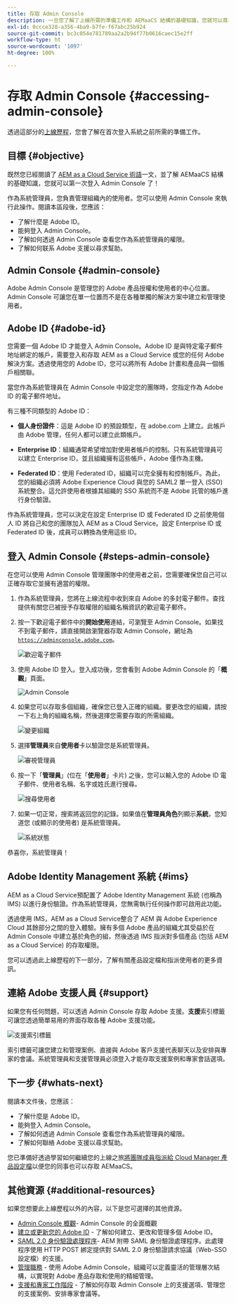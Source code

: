 ```yaml
---
title: 存取 Admin Console
description: 一旦您了解了上線所需的準備工作和 AEMaaCS 結構的基礎知識，您就可以首次登入 Admin Console 了。
exl-id: 0ccce328-a356-4ba9-b7fe-f67abc25b924
source-git-commit: bc3c054e781789aa2a2b94f77b0616caec15e2ff
workflow-type: ht
source-wordcount: '1097'
ht-degree: 100%

---
```


# 存取 Admin Console {#accessing-admin-console}

透過這部分的[上線歷程](overview.md)，您會了解在首次登入系統之前所需的準備工作。

## 目標 {#objective}

既然您已經閱讀了 [AEM as a Cloud Service 術語](terminology.md)一文，並了解 AEMaaCS 結構的基礎知識，您就可以第一次登入 Admin Console 了！

作為系統管理員，您負責管理組織內的使用者。您可以使用 Admin Console 來執行此操作。閱讀本區段後，您應該：

* 了解什麼是 Adobe ID。
* 能夠登入 Admin Console。
* 了解如何透過 Admin Console 查看您作為系統管理員的權限。
* 了解如何联系 Adobe 支援以尋求幫助。

## Admin Console {#admin-console}

Adobe Admin Console 是管理您的 Adobe 產品授權和使用者的中心位置。Admin Console 可讓您在單一位置而不是在各種單獨的解決方案中建立和管理使用者。

## Adobe ID {#adobe-id}

您需要一個 Adobe ID 才能登入 Admin Console。Adobe ID 是與特定電子郵件地址綁定的帳戶，需要登入和存取 AEM as a Cloud Service 或您的任何 Adobe 解決方案。透過使用您的 Adobe ID，您可以將所有 Adobe 計畫和產品與一個帳戶相關聯。

當您作為系統管理員在 Admin Console 中設定您的團隊時，您指定作為 Adobe ID 的電子郵件地址。

有三種不同類型的 Adobe ID：

* **個人身份證件**：這是 Adobe ID 的預設類型，在 adobe.com 上建立。此帳戶由 Adobe 管理，任何人都可以建立此類帳戶。

* **Enterprise ID**：組織通常希望增加對使用者帳戶的控制。只有系統管理員可以建立 Enterprise ID，並且組織擁有這些帳戶，Adobe 僅作為主機。

* **Federated ID**：使用 Federated ID，組織可以完全擁有和控制帳戶。為此，您的組織必須將 Adobe Experience Cloud 與您的 SAML2 單一登入 (SSO) 系統整合。這允許使用者根據其組織的 SSO 系統而不是 Adobe 託管的帳戶進行身份驗證。

作為系統管理員，您可以決定在設定 Enterprise ID 或 Federated ID 之前使用個人 ID 將自己和您的團隊加入 AEM as a Cloud Service。設定 Enterprise ID 或 Federated ID 後，成員可以轉換為使用這些 ID。

## 登入 Admin Console {#steps-admin-console}

在您可以使用 Admin Console 管理團隊中的使用者之前，您需要確保您自己可以正確存取它並擁有適當的權限。

1. 作為系統管理員，您將在上線流程中收到來自 Adobe 的多封電子郵件。查找提供有關您已被授予存取權限的組織名稱資訊的歡迎電子郵件。

1. 按一下歡迎電子郵件中的&#x200B;**開始使用**&#x200B;連結，可瀏覽至 Admin Console。如果找不到電子郵件，請直接開啟瀏覽器存取 Admin Console，網址為 [`https://adminconsole.adobe.com`](https://adminconsole.adobe.com)。

   ![歡迎電子郵件](/help/journey-onboarding/assets/get-started-email.png)

1. 使用 Adobe ID 登入。登入成功後，您會看到 Adobe Admin Console 的「**概觀**」頁面。

   ![Admin Console](/help/journey-onboarding/assets/get-started1.png)

1. 如果您可以存取多個組織，確保您已登入正確的組織。要更改您的組織，請按一下右上角的組織名稱，然後選擇您需要存取的所需組織。

   ![變更組織](/help/journey-onboarding/assets/admin-console-orgswitch.png)

1. 選擇&#x200B;**管理員**&#x200B;來自&#x200B;**使用者**&#x200B;卡以驗證您是系統管理員。

   ![審視管理員](/help/journey-onboarding/assets/get-started2.png)

1. 按一下「**管理員**」(位在「**使用者**」卡片) 之後，您可以輸入您的 Adobe ID 電子郵件、使用者名稱、名字或姓氏進行搜尋。

   ![搜尋使用者](/help/journey-onboarding/assets/get-started3.png)

1. 如果一切正常，搜索將返回您的記錄。如果值在&#x200B;**管理員角色**&#x200B;列顯示&#x200B;**系統**，您知道您 (或顯示的使用者) 是系統管理員。

   ![系統狀態](/help/journey-onboarding/assets/get-started4.png)

恭喜你，系統管理員！

## Adobe Identity Management 系統 {#ims}

AEM as a Cloud Service預配置了 Adobe Identity Management 系統 (也稱為 IMS) 以進行身份驗證。作為系統管理員，您無需執行任何操作即可啟用此功能。

透過使用 IMS，AEM as a Cloud Service整合了 AEM 與 Adobe Experience Cloud 其餘部分之間的登入體驗。擁有多個 Adobe 產品的組織尤其受益於在 Admin Console 中建立基於角色的組，然後透過 IMS 指派對多個產品 (包括 AEM as a Cloud Service) 的存取權限。

您可以透過此上線歷程的下一部分，了解有關產品設定檔和指派使用者的更多資訊。

## 連絡 Adobe 支援人員 {#support}

如果您有任何問題，可以透過 Admin Console 存取 Adobe 支援。**支援**&#x200B;索引標籤可讓您透過簡單易用的界面存取各種 Adobe 支援功能。

![支援索引標籤](/help/journey-onboarding/assets/support-menu.png)

索引標籤可讓您建立和管理案例、直接與 Adobe 客戶支援代表聊天以及安排與專家的會議。系統管理員和支援管理員必須登入才能存取支援案例和專家會話選項。

## 下一步 {#whats-next}

閱讀本文件後，您應該：

* 了解什麼是 Adobe ID。
* 能夠登入 Admin Console。
* 了解如何透過 Admin Console 查看您作為系統管理員的權限。
* 了解如何聯絡 Adobe 支援以尋求幫助。

您已準備好透過學習如何繼續您的上線之旅[將團隊成員指派給 Cloud Manager 產品設定檔](assign-profiles-cloud-manager.md)以便您的同事也可以存取 AEMaaCS。

## 其他資源 {#additional-resources}

如果您想要此上線歷程以外的內容，以下是您可選擇的其他資源。

* [Admin Console 概觀](https://helpx.adobe.com/tw/enterprise/using/admin-console.html)- Admin Console 的全面概觀
* [建立或更新您的 Adobe ID](https://helpx.adobe.com/tw/manage-account/using/create-update-adobe-id.html#HowtocreateorupdateyourAdobeID) - 了解如何建立、更改和管理多個 Adobe ID。
* [SAML 2.0 身份驗證處理程序](https://experienceleague.adobe.com/docs/experience-manager-65/administering/security/saml-2-0-authenticationhandler.html)- AEM 附帶 SAML 身份驗證處理程序。此處理程序使用 HTTP POST 綁定提供對 SAML 2.0 身份驗證請求協議（Web-SSO 設定檔）的支援。
* [管理職務](https://helpx.adobe.com/tw/enterprise/using/admin-roles.ug.html) - 使用 Adobe Admin Console，組織可以定義靈活的管理層次結構，以實現對 Adobe 產品存取和使用的精細管理。
* [支援和專家工作階段](https://helpx.adobe.com/tw/enterprise/admin-guide.html/enterprise/using/support-for-experience-cloud.ug.html) - 了解如何存取 Admin Console 上的支援選項、管理您的支援案例、安排專家會議等。
